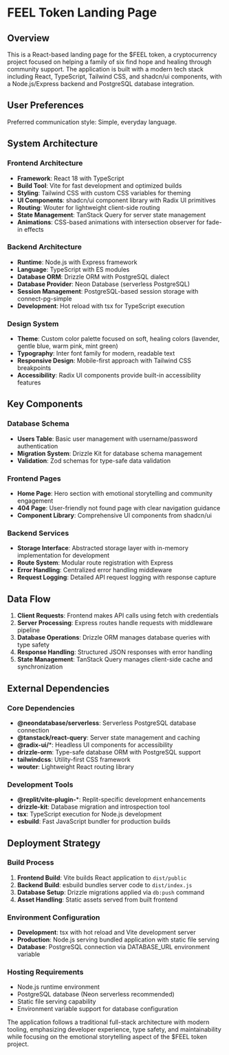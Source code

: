 # FEEL Token Landing Page

## Overview

This is a React-based landing page for the $FEEL token, a cryptocurrency project focused on helping a family of six find hope and healing through community support. The application is built with a modern tech stack including React, TypeScript, Tailwind CSS, and shadcn/ui components, with a Node.js/Express backend and PostgreSQL database integration.

## User Preferences

Preferred communication style: Simple, everyday language.

## System Architecture

### Frontend Architecture
- **Framework**: React 18 with TypeScript
- **Build Tool**: Vite for fast development and optimized builds
- **Styling**: Tailwind CSS with custom CSS variables for theming
- **UI Components**: shadcn/ui component library with Radix UI primitives
- **Routing**: Wouter for lightweight client-side routing
- **State Management**: TanStack Query for server state management
- **Animations**: CSS-based animations with intersection observer for fade-in effects

### Backend Architecture
- **Runtime**: Node.js with Express framework
- **Language**: TypeScript with ES modules
- **Database ORM**: Drizzle ORM with PostgreSQL dialect
- **Database Provider**: Neon Database (serverless PostgreSQL)
- **Session Management**: PostgreSQL-based session storage with connect-pg-simple
- **Development**: Hot reload with tsx for TypeScript execution

### Design System
- **Theme**: Custom color palette focused on soft, healing colors (lavender, gentle blue, warm pink, mint green)
- **Typography**: Inter font family for modern, readable text
- **Responsive Design**: Mobile-first approach with Tailwind CSS breakpoints
- **Accessibility**: Radix UI components provide built-in accessibility features

## Key Components

### Database Schema
- **Users Table**: Basic user management with username/password authentication
- **Migration System**: Drizzle Kit for database schema management
- **Validation**: Zod schemas for type-safe data validation

### Frontend Pages
- **Home Page**: Hero section with emotional storytelling and community engagement
- **404 Page**: User-friendly not found page with clear navigation guidance
- **Component Library**: Comprehensive UI components from shadcn/ui

### Backend Services
- **Storage Interface**: Abstracted storage layer with in-memory implementation for development
- **Route System**: Modular route registration with Express
- **Error Handling**: Centralized error handling middleware
- **Request Logging**: Detailed API request logging with response capture

## Data Flow

1. **Client Requests**: Frontend makes API calls using fetch with credentials
2. **Server Processing**: Express routes handle requests with middleware pipeline
3. **Database Operations**: Drizzle ORM manages database queries with type safety
4. **Response Handling**: Structured JSON responses with error handling
5. **State Management**: TanStack Query manages client-side cache and synchronization

## External Dependencies

### Core Dependencies
- **@neondatabase/serverless**: Serverless PostgreSQL database connection
- **@tanstack/react-query**: Server state management and caching
- **@radix-ui/***: Headless UI components for accessibility
- **drizzle-orm**: Type-safe database ORM with PostgreSQL support
- **tailwindcss**: Utility-first CSS framework
- **wouter**: Lightweight React routing library

### Development Tools
- **@replit/vite-plugin-***: Replit-specific development enhancements
- **drizzle-kit**: Database migration and introspection tool
- **tsx**: TypeScript execution for Node.js development
- **esbuild**: Fast JavaScript bundler for production builds

## Deployment Strategy

### Build Process
1. **Frontend Build**: Vite builds React application to `dist/public`
2. **Backend Build**: esbuild bundles server code to `dist/index.js`
3. **Database Setup**: Drizzle migrations applied via `db:push` command
4. **Asset Handling**: Static assets served from built frontend

### Environment Configuration
- **Development**: tsx with hot reload and Vite development server
- **Production**: Node.js serving bundled application with static file serving
- **Database**: PostgreSQL connection via DATABASE_URL environment variable

### Hosting Requirements
- Node.js runtime environment
- PostgreSQL database (Neon serverless recommended)
- Static file serving capability
- Environment variable support for database configuration

The application follows a traditional full-stack architecture with modern tooling, emphasizing developer experience, type safety, and maintainability while focusing on the emotional storytelling aspect of the $FEEL token project.